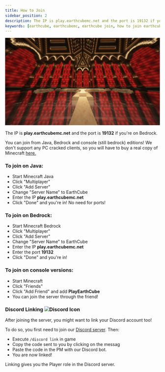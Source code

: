 ```yaml
---
title: How to Join
sidebar_position: 2
description: The IP is play.earthcubemc.net and the port is 19132 if you're on Bedrock.
keywords: [earthcube, earthcubemc, earthcube join, how to join earthcube]
---
```


![Spawn](./img/spawn.png)

The IP is **play.earthcubemc.net** and the port is **19132** if you're on Bedrock.

You can join from Java, Bedrock and console (still bedrock) editions!
We don't support any PC cracked clients, so you will have to buy a real copy of Minecraft [here.](https://www.minecraft.net)

### To join on Java:
- Start Minecraft Java
- Click "Multiplayer"
- Click "Add Server"
- Change "Server Name" to EarthCube
- Enter the IP **play.earthcubemc.net**
- Click "Done" and you're in! No need for ports!

### To join on Bedrock:
- Start Minecraft Bedrock
- Click "Multiplayer"
- Click "Add Server"
- Change "Server Name" to EarthCube
- Enter the IP **play.earthcubemc.net**
- Enter the port **19132**
- Click "Done" and you're in!

### To join on console versions:
- Start Minecraft
- Click "Friends"
- Click "Add Friend" and add **PlayEarthCube**
- You can join the server through the friend!

### Discord Linking <img src="https://assets-global.website-files.com/6257adef93867e50d84d30e2/636e0a6a49cf127bf92de1e2_icon_clyde_blurple_RGB.png" alt="Discord Icon" height="30"/>
After joining the server, you might want to link your Discord account too!

To do so, you first need to join our [Discord server](https://discord.earthcubemc.net).
Then:
- Execute `/discord link` in game
- Copy the code sent to you by clicking on the messag
- Paste the code in the PM with our Discord bot.
- You are now linked!

Linking gives you the Player role in the Discord server.